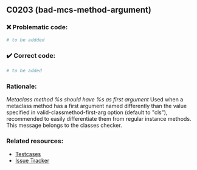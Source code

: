 ## C0203 (bad-mcs-method-argument)

### :x: Problematic code:

```python
# to be addded
```

### :heavy_check_mark: Correct code:

```python
# to be added
```

### Rationale:

 *Metaclass method %s should have %s as first argument*
  Used when a metaclass method has a first argument named differently than the
  value specified in valid-classmethod-first-arg option (default to "cls"),
  recommended to easily differentiate them from regular instance methods. This
  message belongs to the classes checker.



### Related resources:

- [Testcases](#)
- [Issue Tracker](https://github.com/PyCQA/pylint/issues?q=is%3Aissue+%22bad-mcs-method-argument%22+OR+%22C0203%22)
